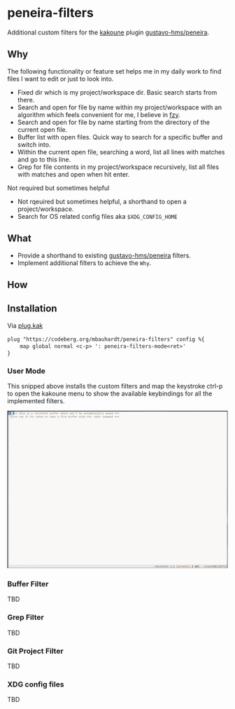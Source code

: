 # peneira-filters
Additional custom filters for the [kakoune](http://kakoune.org/) plugin [gustavo-hms/peneira](https://github.com/gustavo-hms/peneira).


## Why
The following functionality or feature set helps me in my daily work to find files I want to edit or just to look into.

- Fixed dir which is my project/workspace dir. Basic search starts from there.
- Search and open for file by name within my project/workspace with an algorithm which feels convenient for me, I believe in [fzy](https://github.com/jhawthorn/fzy).
- Search and open for file by name starting from the directory of the current open file.
- Buffer list with open files. Quick way to search for a specific buffer and switch into.
- Within the current open file, searching a word, list all lines with matches and go to this line.
- Grep for file contents in my project/workspace recursively, list all files with matches and open when hit enter.

Not required but sometimes helpful

- Not rqeuired but sometimes helpful, a shorthand to open a project/workspace.
- Search for OS related config files aka `$XDG_CONFIG_HOME`


## What
- Provide a shorthand to existing [gustavo-hms/peneira](https://github.com/gustavo-hms/peneira) filters.
- Implement additional filters to achieve the `Why`.


## How

## Installation
Via [plug.kak](https://github.com/andreyorst/plug.kak)
```
plug "https://codeberg.org/mbauhardt/peneira-filters" config %{
    map global normal <c-p> ': peneira-filters-mode<ret>'
}
```

### User Mode
This snipped above installs the custom filters and map the keystroke ctrl-p to open the kakoune menu to show the available
keybindings for all the implemented filters.

![](assets/user-mode.gif)

### Buffer Filter
TBD

### Grep Filter
TBD

### Git Project Filter
TBD

### XDG config files
TBD
